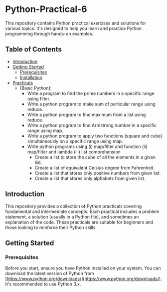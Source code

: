 # Python-Practical-6
This repository contains Python practical exercises and solutions for various topics.  It's designed to help you learn and practice Python programming through hands-on examples.

## Table of Contents

* [Introduction](#introduction)
* [Getting Started](#getting-started)
    * [Prerequisites](#prerequisites)
    * [Installation](#installation)
* [Practicals](#practicals)
    * [Basic Python]:
         * Write a program to find the prime numbers in a specific range using filter.
         * Write a python program to make sum of particular range using reduce.
         * Write a python program to find maximum from a list using reduce.
         * Write a python program to find Armstrong number in a specific range using map.
         * Write a python program to apply two functions (square and cube) simultaneously on a specific range using map.
         * Write python programs using (i) map/filter and function (ii) map/filter and lambda (iii) list comprehension
             * Create a list to store the cube of all the elements in a given list.
             * Create a list of equivalent Celsius degree from Fahrenheit.
             * Create a list that stores only positive numbers from given list.
             * Create a list that stores only alphabets from given list.
## Introduction

This repository provides a collection of Python practicals covering fundamental and intermediate concepts. Each practical includes a problem statement, a solution (usually in a Python file), and sometimes an explanation of the code.  These practicals are suitable for beginners and those looking to reinforce their Python skills.

## Getting Started

### Prerequisites

Before you start, ensure you have Python installed on your system. You can download the latest version of Python from [https://www.python.org/downloads/](https://www.python.org/downloads/).  It's recommended to use Python 3.x.
